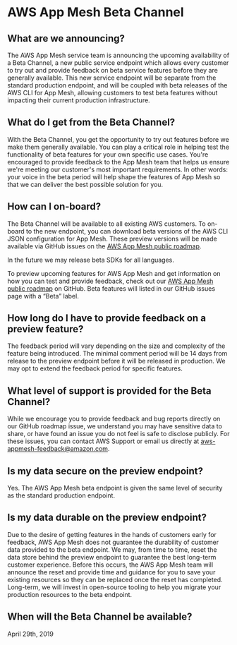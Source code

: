 # AWS App Mesh Beta Channel

## What are we announcing?

The AWS App Mesh service team is announcing the upcoming availability of a Beta Channel, a new public service endpoint which allows every customer to try out and provide feedback on beta service features before they are generally available. This new service endpoint will be separate from the standard production endpoint, and will be coupled with beta releases of the AWS CLI for App Mesh, allowing customers to test beta features without impacting their current production infrastructure.

## What do I get from the Beta Channel?

With the Beta Channel, you get the opportunity to try out features before we make them generally available. You can play a critical role in helping test the functionality of beta features for your own specific use cases. You're encouraged to provide feedback to the App Mesh team that helps us ensure we're meeting our customer's most important requirements. In other words: your voice in the beta period will help shape the features of App Mesh so that we can deliver the best possible solution for you.

## How can I on-board?

The Beta Channel will be available to all existing AWS customers. To on-board to the new endpoint, you can download beta versions of the AWS CLI JSON configuration for App Mesh. These preview versions will be made available via GitHub issues on the [AWS App Mesh public roadmap](https://github.com/aws/aws-app-mesh-roadmap).

In the future we may release beta SDKs for all languages.

To preview upcoming features for AWS App Mesh and get information on how you can test and provide feedback, check out our [AWS App Mesh public roadmap](https://github.com/aws/aws-app-mesh-roadmap) on GitHub. Beta features will listed in our GitHub issues page with a “Beta” label.


## How long do I have to provide feedback on a preview feature?

The feedback period will vary depending on the size and complexity of the feature being introduced. The minimal comment period will be 14 days from release to the preview endpoint before it will be released in production. We may opt to extend the feedback period for specific features.

## What level of support is provided for the Beta Channel?

While we encourage you to provide feedback and bug reports directly on our GitHub roadmap issue, we understand you may have sensitive data to share, or have found an issue you do not feel is safe to disclose publicly. For these issues, you can contact AWS Support or email us directly at aws-appmesh-feedback@amazon.com.

## Is my data secure on the preview endpoint?

Yes. The AWS App Mesh beta endpoint is given the same level of security as the standard production endpoint.

## Is my data durable on the preview endpoint?

Due to the desire of getting features in the hands of customers early for feedback, AWS App Mesh does not guarantee the durability of customer data provided to the beta endpoint. We may, from time to time, reset the data store behind the preview endpoint to guarantee the best long-term customer experience. Before this occurs, the AWS App Mesh team will announce the reset and provide time and guidance for you to save your existing resources so they can be replaced once the reset has completed. Long-term, we will invest in open-source tooling to help you migrate your production resources to the beta endpoint.

## When will the Beta Channel be available?

April 29th, 2019
